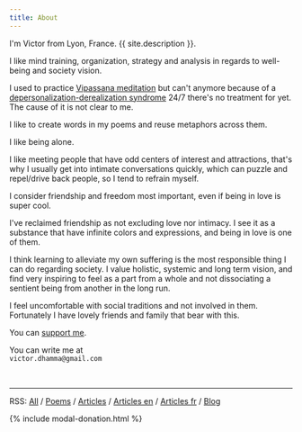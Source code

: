 ```yaml
---
title: About
---
```


I'm Victor from Lyon, France. {{ site.description }}.

I like mind training, organization, strategy and analysis in regards to well-being and society vision.

I used to practice [Vipassana meditation](https://www.dhamma.org/) but can't anymore because of a [depersonalization-derealization syndrome](https://en.wikipedia.org/wiki/Depersonalization_disorder) 24/7 there's no treatment for yet. The cause of it is not clear to me.

I like to create words in my poems and reuse metaphors across them.

I like being alone.

I like meeting people that have odd centers of interest and attractions, that's why I usually get into intimate conversations quickly, which can puzzle and repel/drive back people, so I tend to refrain myself.

I consider friendship and freedom most important, even if being in love is super cool.

I've reclaimed friendship as not excluding love nor intimacy. I see it as a substance that have infinite colors and expressions, and being in love is one of them.

I think learning to alleviate my own suffering is the most responsible thing I can do regarding society. I value holistic, systemic and long term vision, and find very inspiring to feel as a part from a whole and not dissociating a sentient being from another in the long run.

I feel uncomfortable with social traditions and not involved in them. Fortunately I have lovely friends and family that bear with this.

You can <a href="#" data-toggle="modal" data-target="#modalDonation">support me</a>.
<p class="text-center">You can write me at<br><code>victor.dhamma@gmail.com</code></p>
<br>

---
RSS: <a href="{{ 'feeds/all' | relative_url }}">All</a> / <a href="{{ 'feeds/poems' | relative_url }}">Poems</a> / <a href="{{ 'feeds/articles' | relative_url }}">Articles</a> / <a href="{{ 'feeds/articles-en' | relative_url }}">Articles en</a> / <a href="{{ 'feeds/articles-fr' | relative_url }}">Articles fr</a> / <a href="{{ 'feeds/blog' | relative_url }}">Blog</a>

{% include modal-donation.html %}
